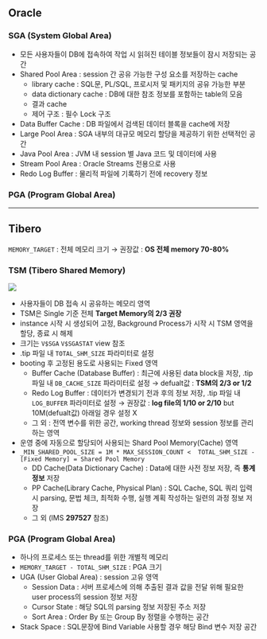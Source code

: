 ## Oracle
### SGA (System Global Area)
- 모든 사용자들이 DB에 접속하여 작업 시 읽혀진 테이블 정보들이 잠시 저장되는 공간
- Shared Pool Area : session 간 공유 가능한 구성 요소를 저장하는 cache
  - library cache : SQL문, PL/SQL, 프로시저 및 패키지의 공유 가능한 부분
  - data dictionary cache : DB에 대한 참조 정보를 포함하는 table의 모음
  - 결과 cache
  - 제어 구조 :  필수 Lock 구조
- Data Buffer Cache : DB 파일에서 검색된 데이터 블록을 cache에 저장
- Large Pool Area : SGA 내부의 대규모 메모리 할당을 제공하기 위한 선택적인 공간
- Java Pool Area : JVM 내 session 별 Java 코드 및 데이터에 사용
- Stream Pool Area : Oracle Streams 전용으로 사용
- Redo Log Buffer : 물리적 파일에 기록하기 전에 recovery 정보
### PGA (Program Global Area)

---
## Tibero
`MEMORY_TARGET` : 전체 메모리 크기 → 권장값 : **OS 전체 memory 70-80%**
### TSM (Tibero Shared Memory)
![](https://prod-files-secure.s3.us-west-2.amazonaws.com/2e9f035b-3bba-4ce1-902b-03e8e4545fa2/50e74659-9cf4-4d7e-a1bb-37b94051050d/3.1_TSM.png?X-Amz-Algorithm=AWS4-HMAC-SHA256&X-Amz-Content-Sha256=UNSIGNED-PAYLOAD&X-Amz-Credential=ASIAZI2LB4666GIV7NRB%2F20250815%2Fus-west-2%2Fs3%2Faws4_request&X-Amz-Date=20250815T035120Z&X-Amz-Expires=3600&X-Amz-Security-Token=IQoJb3JpZ2luX2VjEAkaCXVzLXdlc3QtMiJGMEQCIAqF66DgzmsyYoDrlnBCUp%2FZYdEKVgqo8WvccpZUm%2BWtAiBsy3DlsvEIDFLl%2BRNKZ0vzua0omb2ODDLoSjSQcpT1Pir%2FAwhSEAAaDDYzNzQyMzE4MzgwNSIMjktDFimxQu2ic0oAKtwDlVymDLhseN9r%2BkLyPuseEtTOFdwYL4W5FPv00g%2BN%2FR3HICHMAAFwXvcPqBaQ3GiBlRAZKqlY36fgGqztwnJT4LALF5IkaBjpP7uVrh78UVvk3mubeEHVpkdo0DA3KILxAValgVAFubsXpS7vRWHZHwKycj%2F6tTOYSj0sQYWkPxjDv%2BNueIaNtSBgRAgJXM4U1kuFPr%2FVlOou9Sw%2FKLF%2FfJ5Gs2Q0cFLRuEQOdqnp8hMkGsYMiEvZLiFOJZ%2BofUG2o5byL0V46ESFQN0RDewyv6wUbuBP2ztT%2FEBC%2B4HM6YGtnnILnAtftFDskwAD%2B6js2%2F5C3bGR3zCV455G6yqKtJnp5k8WcB7JPte2Idf7lXknO5rbsbp2qrrzsOUepIG4HR9NrwS1riUweFrvIU6nE%2BzB3zuch6dfZBJNsFDX%2FUozVnK%2F2hGASXFz1cFHHwlfdy5s8ih4QTG%2BTtKDLiA7tY4NaH1DMhF1Psj9nPmEyF9Vc7FUUhMRZL1pvcYy9JMkXA28VH3sESXG%2FZkQ88VYTmNEdejSkp4vBIBIdXjmGJIxKixv69O87Gf8FFEF70A84pTbxEbLsXvVo2Ih%2BbBxCXIvxdTPXOUxtFbtYzWWbQArkCGOVid2uJNkROQwnYf6xAY6pgH7rzWPw8uWyMYcg8a%2BRnTV%2Fc%2Fxq%2FD%2FVk%2BABPdMgPEudkQd9EvJ6eaxOEXzw2mCiEKCfU2gKq5%2BYoe5ybMNP1eGCaiZbdU89uDZZNYZ2UXTLhAIOopiDFlXSy1m%2BiIn4j4gS1kUJq4S7UmQCd0dimYbqwIaVc49qVk9lhfUtsxpZlhw1AcLveCeGcrXFKltUYlDYotQK8Zwpj3XySf0GtyXQMh%2Fupwx&X-Amz-Signature=8325923c2b807e635bd598ee4bd1c56e37f9d30a37d0e5b3ef7b8df58e8de6ed&X-Amz-SignedHeaders=host&x-amz-checksum-mode=ENABLED&x-id=GetObject)
- 사용자들이 DB 접속 시 공유하는 메모리 영역
- TSM은 Single 기준 전체 **Target Memory의 2/3 권장**
- instance 시작 시 생성되어 고정, Background Process가 시작 시 TSM 영역을 할당, 종료 시 해제
- 크기는 `V$SGA` `V$SGASTAT` view 참조
- .tip 파일 내 `TOTAL_SHM_SIZE` 파라미터로 설정
- booting 후 고정된 용도로 사용되는 Fixed 영역
  - Buffer Cache (Database Buffer) : 최근에 사용된 data block을 저장, .tip 파일 내 `DB_CACHE_SIZE` 파라미터로 설정 → defualt값 : **TSM의 2/3 or 1/2**
  - Redo Log Buffer : 데이터가 변경되기 전과 후의 정보 저장, .tip 파일 내 `LOG_BUFFER` 파라미터로 설정 → 권장값 : **log file의 1/10 or 2/10** but 10M(defualt값) 아래일 경우 설정 X
  - 그 외 : 전역 변수를 위한 공간, working thread 정보와 session 정보를 관리하는 영역
- 운영 중에 자동으로 할당되어 사용되는 Shard Pool Memory(Cache) 영역
- `_MIN_SHARED_POOL_SIZE = 1M * MAX_SESSION_COUNT <  TOTAL_SHM_SIZE - [Fixed Memory] = Shared Pool Memory`
  - DD Cache(Data Dictionary Cache) : Data에 대한 사전 정보 저장, 즉 **통계정보** 저장 
  - PP Cache(Library Cache, Physical Plan) : SQL Cache, SQL 쿼리 입력 시 parsing, 문법 체크, 최적화 수행, 실행 계획 작성하는 일련의 과정 정보 저장
  - 그 외  (IMS **297527** 참조)
### PGA (Program Global Area)
- 하나의 프로세스 또는 thread를 위한 개별적 메모리
- `MEMORY_TARGET - TOTAL_SHM_SIZE` : PGA 크기
- UGA (User Global Area) : session 고유 영역
  - Session Data : 서버 프로세스에 의해 추출된 결과 값을 전달 위해 필요한 user process의 session 정보 저장
  - Cursor State : 해당 SQL의 parsing 정보 저장된 주소 저장
  - Sort Area : Order By 또는 Group By 정렬을 수행하는 공간
- Stack Space : SQL문장에 Bind Variable 사용할 경우 해당 Bind 변수 저장 공간

